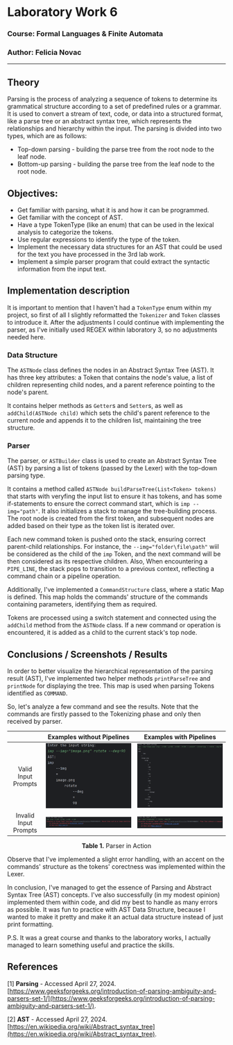 # Laboratory Work 6

### Course: Formal Languages & Finite Automata
### Author: Felicia Novac

----

## Theory
Parsing is the process of analyzing a sequence of tokens to determine its grammatical structure according to a set of predefined rules or a grammar. It is used to convert a stream of text, code, or data into a structured format, like a parse tree or an abstract syntax tree, which represents the relationships and hierarchy within the input. 
The parsing is divided into two types, which are as follows:
* Top-down parsing - building the parse tree from the root node to the leaf node.
* Bottom-up parsing - building the parse tree from the leaf node to the root node.


## Objectives:
* Get familiar with parsing, what it is and how it can be programmed.
* Get familiar with the concept of AST.
* Have a type TokenType (like an enum) that can be used in the lexical analysis to categorize the tokens.
* Use regular expressions to identify the type of the token.
* Implement the necessary data structures for an AST that could be used for the text you have processed in the 3rd lab work.
* Implement a simple parser program that could extract the syntactic information from the input text.
  
## Implementation description
It is important to mention that I haven't had a `TokenType` enum within my project, so first of all I slightly reformatted the `Tokenizer` and `Token` classes to introduce it. After the adjustments I could continue with implementing the parser, as I've initially used REGEX within laboratory 3, so no adjustments needed here.

### Data Structure
The `ASTNode` class defines the nodes in an Abstract Syntax Tree (AST). It has three key attributes: a Token that contains the node's value, a list of children representing child nodes, and a parent reference pointing to the node's parent.

It contains helper methods as `Getter`s and `Setter`s, as well as `addChild(ASTNode child)` which sets the child's parent reference to the current node and appends it to the children list, maintaining the tree structure.

### Parser
The parser, or `ASTBuilder` class is used to create an Abstract Syntax Tree (AST) by parsing a list of tokens (passed by the Lexer) with the top-down parsing type. 

It contains a method called `ASTNode buildParseTree(List<Token> tokens)`  that starts with veryfing the input list to ensure it has tokens, and has some if-statements to ensure the correct command start, which is `imp --img="path"`.
It also initializes a stack to manage the tree-building process. The root node is created from the first token, and subsequent nodes are added based on their type as the token list is iterated over.

Each new command token is pushed onto the stack, ensuring correct parent-child relationships. For instance, the `--img="folder\file\path"` wiil be considered as the child of the `imp` Token, and the next command will be then considered as its respective children.
Also, When encountering a `PIPE_LINE`, the stack pops to transition to a previous context, reflecting a command chain or a pipeline operation.

Additionally, I've implemented a `CommandStructure` class, where a static Map is defined. This map holds the commands' structure of the commands containing parameters, identifying them as required. 

Tokens are processed using a switch statement and connected using the `addChild` method from the `ASTNode` class. If a new command or operation is encountered, it is added as a child to the current stack's top node.

## Conclusions / Screenshots / Results
In order to better visualize the hierarchical representation of the parsing result (AST), I've implemented two helper methods `printParseTree` and `printNode` for displaying the tree. This map is used when parsing Tokens identified as `COMMAND`.

So, let's analyze a few command and see the results. Note that the commands are firstly passed to the Tokenizing phase and only then received by parser.

|                                                               |                    Examples without Pipelines                                    |                                   Examples with Pipelines                      |
|:-------------------------------------------------------------:|:-----------------------------------------------------------------:|:-----------------------------------------------------------------:|
|             Valid Input Prompts                               | <img src="https://github.com/felycianovac/LFA_labs/blob/main/images/valid_without_pipe.png" width="300"> | <img src="https://github.com/felycianovac/LFA_labs/blob/main/images/valid_pipelines.png" width="300"> 
|             Invalid Input Prompts                             | <img src="https://github.com/felycianovac/LFA_labs/blob/main/images/missing_img_arg.png" width="900"> | <img src="https://github.com/felycianovac/LFA_labs/blob/main/images/pipe_before_command.png" width="900"> |
<p align="center">
  <strong>Table 1.</strong> Parser in Action
</p>



Observe that I've implemented a slight error handling, with an accent on the commands' structure as the tokens' corectness was implemented within the Lexer.

In conclusion, I've managed to get the essence of Parsing and Abstract Syntax Tree (AST) concepts. I've also successfully (in my modest opinion) implemented them within code, and did my best to handle as many errors as possible. It was fun to practice with AST Data Structure, because I wanted to make it pretty and make it an actual data structure instead of just print formatting. 

P.S. It was a great course and thanks to the laboratory works, I actually managed to learn something useful and practice the skills.


## References
[1] **Parsing** - Accessed April 27, 2024. [https://www.geeksforgeeks.org/introduction-of-parsing-ambiguity-and-parsers-set-1/](https://www.geeksforgeeks.org/introduction-of-parsing-ambiguity-and-parsers-set-1/).

[2] **AST** - Accessed April 27, 2024. [https://en.wikipedia.org/wiki/Abstract_syntax_tree](https://en.wikipedia.org/wiki/Abstract_syntax_tree).
